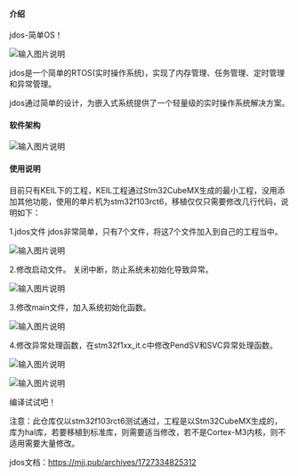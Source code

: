 
#### 介绍
jdos-简单OS！

![输入图片说明](https://mjj.pub/upload/640c459ba60d1ce5cc5d577c29f40da.png)

jdos是一个简单的RTOS(实时操作系统)，实现了内存管理、任务管理、定时管理和异常管理。

jdos通过简单的设计，为嵌入式系统提供了一个轻量级的实时操作系统解决方案。

#### 软件架构

![输入图片说明](https://mjj.pub/upload/36c9ac3cb854ba8949f547f52236e1d.png)


#### 使用说明
目前只有KEIL下的工程，KEIL工程通过Stm32CubeMX生成的最小工程，没用添加其他功能，使用的单片机为stm32f103rct6，移植仅仅只需要修改几行代码，说明如下：

1.jdos文件
jdos非常简单，只有7个文件，将这7个文件加入到自己的工程当中。

![输入图片说明](https://mjj.pub/upload/491a08e1daa3bfb8da84dad1034a155.png)

2.修改启动文件。
关闭中断，防止系统未初始化导致异常。

![输入图片说明](https://mjj.pub/upload/8efeaff06365f8a0ab9a3cc0bf4c948-ppmf.png)

3.修改main文件，加入系统初始化函数。

![输入图片说明](https://mjj.pub/upload/cd3938d782d761bcab55d0108aa0698.png)

4.修改异常处理函数，在stm32f1xx_it.c中修改PendSV和SVC异常处理函数。

![输入图片说明](https://mjj.pub/upload/2a0c09f3b00dfb5f96635b8390068b6.png)

![输入图片说明](https://mjj.pub/upload/9e3b49c003d7c62ab9f23fe9d1084f2.png)

编译试试吧！

注意：此仓库仅以stm32f103rct6测试通过，工程是以Stm32CubeMX生成的，库为hal库，若要移植到标准库，则需要适当修改，若不是Cortex-M3内核，则不适用需要大量修改。

jdos文档：https://mjj.pub/archives/1727334825312

